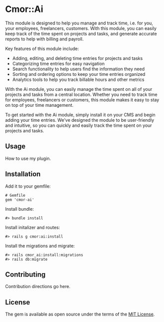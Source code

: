 # Cmor::Ai

This module is designed to help you manage and track time, i.e. for you, your employees, freelancers, customers. With this module, you can easily keep track of the time spent on projects and tasks, and generate accurate reports to help with billing and payroll.

Key features of this module include:

* Adding, editing, and deleting time entries for projects and tasks
* Categorizing time entries for easy navigation
* Search functionality to help users find the information they need
* Sorting and ordering options to keep your time entries organized
* Analytics tools to help you track billable hours and other metrics

With the Ai module, you can easily manage the time spent on all of your projects and tasks from a central location. Whether you need to track time for employees, freelancers or customers, this module makes it easy to stay on top of your time management.

To get started with the Ai module, simply install it on your CMS and begin adding your time entries. We've designed the module to be user-friendly and intuitive, so you can quickly and easily track the time spent on your projects and tasks.

## Usage

How to use my plugin.

## Installation

Add it to your gemfile:

    # Gemfile
    gem 'cmor-ai'

Install bundle:

    #> bundle install

Install initalizer and routes:

    #> rails g cmor:ai:install

Install the migrations and migrate:

    #> rails cmor_ai:install:migrations
    #> rails db:migrate

## Contributing

Contribution directions go here.

## License

The gem is available as open source under the terms of the [MIT License](https://opensource.org/licenses/MIT).
